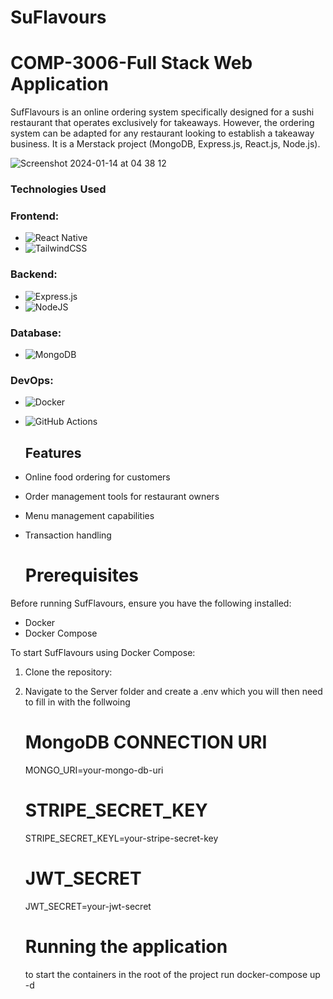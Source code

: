 # SuFlavours
# COMP-3006-Full Stack Web Application

SufFlavours is an online ordering system specifically designed for a sushi restaurant that operates exclusively for takeaways. However, the ordering system can be adapted for any restaurant looking to establish a takeaway business. It is a Merstack project (MongoDB, Express.js, React.js, Node.js).

![Screenshot 2024-01-14 at 04 38 12](https://github.com/Dawit20211/Restaurant/assets/91669031/d74213b3-5393-4434-b45c-2dfc53921232)

### Technologies Used

### Frontend:
- ![React Native](https://img.shields.io/badge/react_native-%2320232a.svg?style=for-the-badge&logo=react&logoColor=%2361DAFB)
- ![TailwindCSS](https://img.shields.io/badge/tailwindcss-%2338B2AC.svg?style=for-the-badge&logo=tailwind-css&logoColor=white)

### Backend:
- ![Express.js](https://img.shields.io/badge/express.js-%23404d59.svg?style=for-the-badge&logo=express&logoColor=%2361DAFB)
- ![NodeJS](https://img.shields.io/badge/node.js-6DA55F?style=for-the-badge&logo=node.js&logoColor=white)

### Database:
- ![MongoDB](https://img.shields.io/badge/MongoDB-%234ea94b.svg?style=for-the-badge&logo=mongodb&logoColor=white)

### DevOps:
- ![Docker](https://img.shields.io/badge/docker-%230db7ed.svg?style=for-the-badge&logo=docker&logoColor=white)
- ![GitHub Actions](https://img.shields.io/badge/github%20actions-%232671E5.svg?style=for-the-badge&logo=githubactions&logoColor=white)

  ## Features

- Online food ordering for customers
- Order management tools for restaurant owners
- Menu management capabilities
- Transaction handling

  # Prerequisites

Before running SufFlavours, ensure you have the following installed:

- Docker
- Docker Compose

To start SufFlavours using Docker Compose:

1. Clone the repository:

2. Navigate to the Server folder and create a .env which you will then need to fill in with the follwoing
   # MongoDB CONNECTION URI
   MONGO_URI=your-mongo-db-uri

   # STRIPE_SECRET_KEY
   STRIPE_SECRET_KEYL=your-stripe-secret-key

   # JWT_SECRET
   JWT_SECRET=your-jwt-secret 

   # Running the application 
   to start the containers in the root of the project run docker-compose up -d

  

